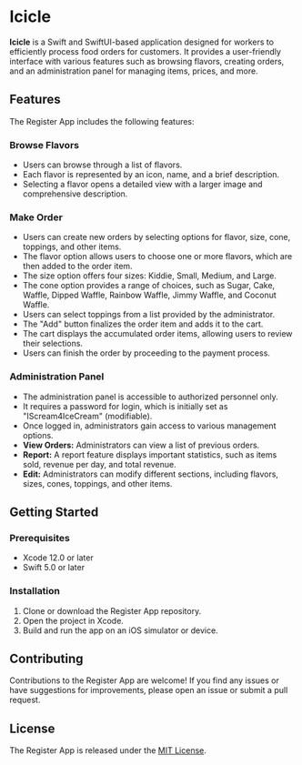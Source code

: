 # Icicle

**Icicle** is a Swift and SwiftUI-based application designed for workers to efficiently process food orders for customers. It provides a user-friendly interface with various features such as browsing flavors, creating orders, and an administration panel for managing items, prices, and more.

## Features

The Register App includes the following features:

### Browse Flavors
- Users can browse through a list of flavors.
- Each flavor is represented by an icon, name, and a brief description.
- Selecting a flavor opens a detailed view with a larger image and comprehensive description.

### Make Order
- Users can create new orders by selecting options for flavor, size, cone, toppings, and other items.
- The flavor option allows users to choose one or more flavors, which are then added to the order item.
- The size option offers four sizes: Kiddie, Small, Medium, and Large.
- The cone option provides a range of choices, such as Sugar, Cake, Waffle, Dipped Waffle, Rainbow Waffle, Jimmy Waffle, and Coconut Waffle.
- Users can select toppings from a list provided by the administrator.
- The "Add" button finalizes the order item and adds it to the cart.
- The cart displays the accumulated order items, allowing users to review their selections.
- Users can finish the order by proceeding to the payment process.

### Administration Panel
- The administration panel is accessible to authorized personnel only.
- It requires a password for login, which is initially set as "IScream4IceCream" (modifiable).
- Once logged in, administrators gain access to various management options.
- **View Orders:** Administrators can view a list of previous orders.
- **Report:** A report feature displays important statistics, such as items sold, revenue per day, and total revenue.
- **Edit:** Administrators can modify different sections, including flavors, sizes, cones, toppings, and other items.


## Getting Started

### Prerequisites
- Xcode 12.0 or later
- Swift 5.0 or later

### Installation
1. Clone or download the Register App repository.
2. Open the project in Xcode.
3. Build and run the app on an iOS simulator or device.

## Contributing

Contributions to the Register App are welcome! If you find any issues or have suggestions for improvements, please open an issue or submit a pull request.

## License

The Register App is released under the [MIT License](https://opensource.org/licenses/MIT).

